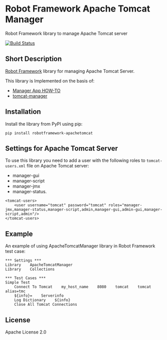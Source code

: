 # Robot Framework Apache Tomcat Manager

Robot Framework library to manage Apache Tomcat server

[![Build Status](https://travis-ci.org/peterservice-rnd/robotframework-apachetomcat.svg?branch=master)](https://travis-ci.org/peterservice-rnd/robotframework-apachetomcat)

## Short Description

[Robot Framework](http://www.robotframework.org) library for managing Apache Tomcat Server.

This library is Implemented on the basis of:
- [Manager App HOW-TO](http://tomcat.apache.org/tomcat-7.0-doc/manager-howto.html)
- [tomcat-manager](https://github.com/kotfu/tomcat-manager)

## Installation

Install the library from PyPI using pip:

```
pip install robotframework-apachetomcat
```

## Settings for Apache Tomcat Server

To use this library you need to add a user with the following roles to `tomcat-users.xml` file on Apache Tomcat server:
- manager-gui
- manager-script
- manager-jmx
- manager-status.

```
<tomcat-users>
    <user username="tomcat" password="tomcat" roles="manager-jmx,manager-status,manager-script,admin,manager-gui,admin-gui,manager-script,admin"/>
</tomcat-users>
```

## Example

An example of using ApacheTomcatManager library in Robot Framework test case:

```robot
*** Settings ***
Library    ApacheTomcatManager
Library    Collections

*** Test Cases ***
Simple Test
    Connect To Tomcat    my_host_name    8080    tomcat    tomcat    alias=tmc
    ${info}=    Serverinfo
    Log Dictionary    ${info}
    Close All Tomcat Connections
```

## License

Apache License 2.0
